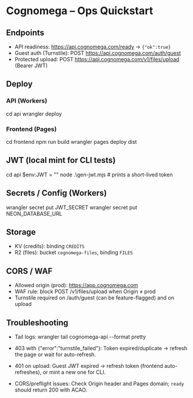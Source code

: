 ﻿# Cognomega – Ops Quickstart

## Endpoints
- API readiness: https://api.cognomega.com/ready  → `{"ok":true}`
- Guest auth (Turnstile): POST https://api.cognomega.com/auth/guest
- Protected upload: POST https://api.cognomega.com/v1/files/upload (Bearer JWT)

## Deploy
### API (Workers)
cd api
wrangler deploy

### Frontend (Pages)
cd frontend
npm run build
wrangler pages deploy dist

## JWT (local mint for CLI tests)
cd api
$env:JWT = "<same value as Worker secret JWT_SECRET>"
node .\gen-jwt.mjs   # prints a short-lived token

## Secrets / Config (Workers)
wrangler secret put JWT_SECRET
wrangler secret put NEON_DATABASE_URL

## Storage
- KV (credits): binding `CREDITS`
- R2 (files): bucket `cognomega-files`, binding `FILES`

## CORS / WAF
- Allowed origin (prod): https://app.cognomega.com
- WAF rule: block POST /v1/files/upload when Origin ≠ prod
- Turnstile required on /auth/guest (can be feature-flagged) and on upload

## Troubleshooting
- Tail logs:
  wrangler tail cognomega-api --format pretty

- 403 with {"error":"turnstile_failed"}:
  Token expired/duplicate → refresh the page or wait for auto-refresh.

- 401 on upload:
  Guest JWT expired → refresh token (frontend auto-refreshes), or mint a new one for CLI.

- CORS/preflight issues:
  Check Origin header and Pages domain; `ready` should return 200 with ACAO.

